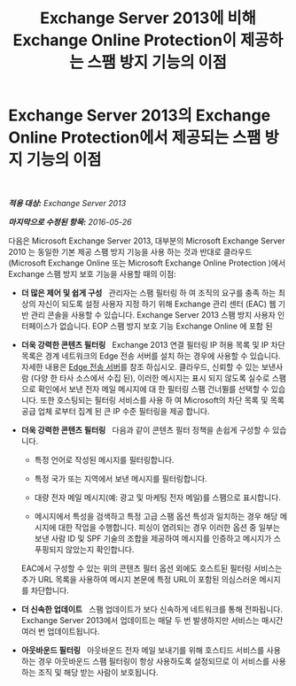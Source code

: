 ﻿---
title: 'Exchange Server 2013에 비해 Exchange Online Protection이 제공하는 스팸 방지 기능의 이점'
TOCTitle: Exchange Server 2013의 Exchange Online Protection에서 제공되는 스팸 방지 기능의 이점
ms:assetid: 00e37a3c-3fbc-488f-bdad-d52a3c80fd72
ms:mtpsurl: https://technet.microsoft.com/ko-kr/library/JJ673032(v=EXCHG.150)
ms:contentKeyID: 50482372
ms.date: 05/22/2018
mtps_version: v=EXCHG.150
ms.translationtype: MT
---

# Exchange Server 2013의 Exchange Online Protection에서 제공되는 스팸 방지 기능의 이점

 

_**적용 대상:** Exchange Server 2013_

_**마지막으로 수정된 항목:** 2016-05-26_

다음은 Microsoft Exchange Server 2013, 대부분의 Microsoft Exchange Server 2010 는 동일한 기본 제공 스팸 방지 기능을 사용 하는 것과 반대로 클라우드 (Microsoft Exchange Online 또는 Microsoft Exchange Online Protection )에서 Exchange 스팸 방지 보호 기능을 사용할 때의 이점:

  - **더 많은 제어 및 쉽게 구성**   관리자는 스팸 필터링 하 여 조직의 요구를 충족 하는 최상의 자신이 되도록 설정 사용자 지정 하기 위해 Exchange 관리 센터 (EAC) 웹 기반 관리 콘솔을 사용할 수 있습니다. Exchange Server 2013 스팸 방지 사용자 인터페이스가 없습니다. EOP 스팸 방지 보호 기능 Exchange Online 에 포함 된

  - **더욱 강력한 콘텐츠 필터링**   Exchange 2013 연결 필터링 IP 허용 목록 및 IP 차단 목록은 경계 네트워크의 Edge 전송 서버를 설치 하는 경우에 사용할 수 있습니다. 자세한 내용은 [Edge 전송 서버](edge-transport-servers-exchange-2013-help.md)를 참조 하십시오. 클라우드, 신뢰할 수 있는 보낸사람 (다양 한 타사 소스에서 수집 된), 이러한 메시지는 표시 되지 않도록 실수로 스팸으로 확인에서 보낸 전자 메일 메시지에 대 한 필터링 스팸 건너뛸를 선택할 수 있습니다. 또한 호스팅되는 필터링 서비스를 사용 하 여 Microsoft의 차단 목록 및 목록 공급 업체 로부터 집계 된 큰 IP 수준 필터링을 제공 합니다.

  - **더욱 강력한 콘텐츠 필터링**   다음과 같이 콘텐츠 필터 정책을 손쉽게 구성할 수 있습니다.
    
      - 특정 언어로 작성된 메시지를 필터링합니다.
    
      - 특정 국가 또는 지역에서 보낸 메시지를 필터링합니다.
    
      - 대량 전자 메일 메시지(예: 광고 및 마케팅 전자 메일)를 스팸으로 표시합니다.
    
      - 메시지에서 특성을 검색하고 특정 고급 스팸 옵션 특성과 일치하는 경우 해당 메시지에 대한 작업을 수행합니다. 피싱이 염려되는 경우 이러한 옵션 중 일부는 보낸 사람 ID 및 SPF 기술의 조합을 제공하여 메시지를 인증하고 메시지가 스푸핑되지 않았는지 확인합니다.
    
    EAC에서 구성할 수 있는 위의 콘텐츠 필터 옵션 외에도 호스트된 필터링 서비스는 추가 URL 목록을 사용하여 메시지 본문에 특정 URL이 포함된 의심스러운 메시지를 차단합니다.

  - **더 신속한 업데이트**   스팸 업데이트가 보다 신속하게 네트워크를 통해 전파됩니다. Exchange Server 2013에서 업데이트는 매달 두 번 발생하지만 서비스는 매시간 여러 번 업데이트됩니다.

  - **아웃바운드 필터링**   아웃바운드 전자 메일 보내기를 위해 호스티드 서비스를 사용하는 경우 아웃바운드 스팸 필터링이 항상 사용하도록 설정되므로 이 서비스를 사용하는 조직 및 해당 받는 사람이 보호됩니다.


